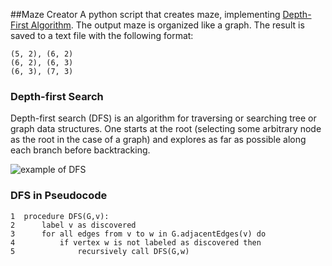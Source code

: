 ##Maze Creator
A python script that creates maze, implementing [Depth-First Algorithm](https://en.wikipedia.org/wiki/Depth-first_search). The output maze is organized like a graph. The result is saved to a text file with the following format:  
```
(5, 2), (6, 2)
(6, 2), (6, 3)
(6, 3), (7, 3)
```

### Depth-first Search
Depth-first search (DFS) is an algorithm for traversing or searching tree or graph data structures. One starts at the root (selecting some arbitrary node as the root in the case of a graph) and explores as far as possible along each branch before backtracking.

![example of DFS](https://upload.wikimedia.org/wikipedia/commons/thumb/1/1f/Depth-first-tree.svg/300px-Depth-first-tree.svg.png)

### DFS in Pseudocode
```
1  procedure DFS(G,v):
2      label v as discovered
3      for all edges from v to w in G.adjacentEdges(v) do
4          if vertex w is not labeled as discovered then
5              recursively call DFS(G,w)
```
